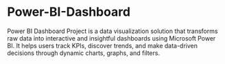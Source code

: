 # Power-BI-Dashboard
Power BI Dashboard Project is a data visualization solution that transforms raw data into interactive and insightful dashboards using Microsoft Power BI. It helps users track KPIs, discover trends, and make data-driven decisions through dynamic charts, graphs, and filters.
